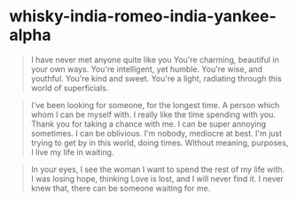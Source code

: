 # whisky-india-romeo-india-yankee-alpha

>I have never met anyone quite like you
You're charming, beautiful in your own ways.
You're intelligent, yet humble.
You're wise, and youthful.
You're kind and sweet.
You're a light, radiating through this world of superficials.

>I've been looking for someone, for the longest time.
A person which whom I can be myself with.
I really like the time spending with you.
Thank you for taking a chance with me.
I can be super annoying sometimes. I can be oblivious.
I'm nobody, mediocre at best.
I'm just trying to get by in this world, doing times.
Without meaning, purposes, I live my life in waiting.

>In your eyes, I see the woman I want to spend the rest of my life with.
I was losing hope, thinking Love is lost, and I will never find it.
I never knew that, there can be someone waiting for me.
